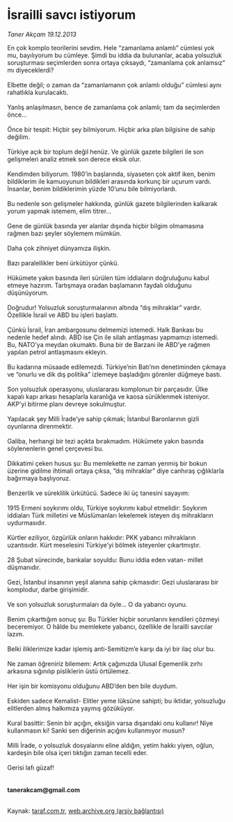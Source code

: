 # İsrailli savcı istiyorum

*Taner Akçam 19.12.2013*

<div class="yazi">En çok komplo teorilerini sevdim. Hele “zamanlama anlamlı” cümlesi yok mu, bayılıyorum bu cümleye. Şimdi bu iddia da bulunanlar, acaba yolsuzluk soruşturması seçimlerden sonra ortaya çıksaydı, “zamanlama çok anlamsız” mı diyeceklerdi?<br/><br/>Elbette değil; o zaman da “zamanlamanın çok anlamlı olduğu” cümlesi aynı rahatlıkla kurulacaktı.<br/><br/>Yanlış anlaşılmasın, bence de zamanlama çok anlamlı; tam da seçimlerden önce...<br/><br/>Önce bir tespit: Hiçbir şey bilmiyorum. Hiçbir arka plan bilgisine de sahip değilim.<br/><br/>Türkiye açık bir toplum değil henüz. Ve günlük gazete bilgileri ile son gelişmeleri analiz etmek son derece eksik olur.<br/><br/>Kendimden biliyorum. 1980’in başlarında, siyaseten çok aktif iken, benim bildiklerim ile kamuoyunun bildikleri arasında korkunç bir uçurum vardı. İnsanlar, benim bildiklerimin yüzde 10’unu bile bilmiyorlardı.<br/><br/>Bu nedenle son gelişmeler hakkında, günlük gazete bilgilerinden kalkarak yorum yapmak istemem, elim titrer...<br/><br/>Gene de günlük basında yer alanlar dışında hiçbir bilgim olmamasına rağmen bazı şeyler söylemem mümkün.<br/><br/>Daha çok zihniyet dünyamıza ilişkin.<br/><br/>Bazı paralellikler beni ürkütüyor çünkü.<br/><br/>Hükümete yakın basında ileri sürülen tüm iddiaların doğruluğunu kabul etmeye hazırım. Tartışmaya oradan başlamanın faydalı olduğunu düşünüyorum.<br/><br/>Doğrudur! Yolsuzluk soruşturmalarının altında “dış mihraklar” vardır. Özellikle İsrail ve ABD bu işleri başlattı.<br/><br/>Çünkü İsrail, İran ambargosunu delmemizi istemedi. Halk Bankası bu nedenle hedef alındı. ABD ise Çin ile silah antlaşması yapmamızı istemedi. Bu, NATO’ya meydan okumaktı. Buna bir de Barzani ile ABD’ye rağmen yapılan petrol antlaşmasını ekleyin.<br/><br/>Bu kadarına müsaade edilemezdi. Türkiye’nin Batı’nın denetiminden çıkmaya ve “onurlu ve dik dış politika” izlemeye başladığını görenler düğmeye bastı.<br/><br/>Son yolsuzluk operasyonu, uluslararası komplonun bir parçasıdır. Ülke kapalı kapı arkası hesaplarla karanlığa ve kaosa sürüklenmek isteniyor. AKP’yi bitirme planı devreye sokulmuştur.<br/><br/>Yapılacak şey Milli İrade’ye sahip çıkmak; İstanbul Baronlarının gizli oyunlarına direnmektir.<br/><br/>Galiba, herhangi bir tezi açıkta bırakmadım. Hükümete yakın basında söylenenlerin genel çerçevesi bu.<br/><br/>Dikkatimi çeken husus şu: Bu memlekette ne zaman yenmiş bir bokun üzerine gidilme ihtimali ortaya çıksa, “dış mihraklar” diye canhıraş çığlıklarla bağırmaya başlıyoruz.<br/><br/>Benzerlik ve süreklilik ürkütücü. Sadece iki üç tanesini sayayım:<br/><br/>1915 Ermeni soykırımı oldu, Türkiye soykırımı kabul etmelidir: Soykırım iddiaları Türk milletini ve Müslümanları lekelemek isteyen dış mihrakların uydurmasıdır.<br/><br/>Kürtler eziliyor, özgürlük onların hakkıdır: PKK yabancı mihrakların uzantısıdır. Kürt meselesini Türkiye’yi bölmek isteyenler çıkartmıştır.<br/><br/>28 Şubat sürecinde, bankalar soyuldu: Bunu iddia eden vatan- millet düşmanıdır.<br/><br/>Gezi, İstanbul insanının yeşil alanına sahip çıkmasıdır: Gezi uluslararası bir komplodur, darbe girişimidir.<br/><br/>Ve son yolsuzluk soruşturmaları da öyle... O da yabancı oyunu.<br/><br/>Benim çıkarttığım sonuç şu: Bu Türkler hiçbir sorunlarını kendileri çözmeyi beceremiyor. O hâlde bu memlekete yabancı, özellikle de İsrailli savcılar lazım.<br/><br/>Belki iliklerimize kadar işlemiş anti-Semitizm’e karşı da iyi bir ilaç olur bu.<br/><br/>Ne zaman öğreniriz bilemem: Artık çağımızda Ulusal Egemenlik zırhı arkasına sığınılıp pisliklerin üstü örtülemez.<br/><br/>Her işin bir komisyonu olduğunu ABD’den ben bile duydum.<br/><br/>Eskiden sadece Kemalist- Elitler yeme lüksüne sahipti; bu iktidar, yolsuzluğu elitlerden almış halkımıza yaymış gözüküyor.<br/><br/>Kural basittir: Senin bir açığın, eksiğin varsa dışarıdaki onu kullanır! Niye kullanmasın ki! Sanki sen diğerinin açığını kullanmıyor musun?<br/><br/>Milli İrade, o yolsuzluk dosyalarını eline aldığın, yetim hakkı yiyen, oğlun, kardeşin bile olsa içeri tıktığın zaman tecelli eder.<br/><br/>Gerisi lafı güzaf!<br/><br/><br/><b>tanerakcam@gmail.com<br/></b><br/>
</div>

Kaynak: [taraf.com.tr](http://www.taraf.com.tr:80/taner-akcam/makale-israilli-savci-istiyorum.htm), [web.archive.org (arşiv bağlantısı)](http://web.archive.org/web/20131220234334/http://www.taraf.com.tr:80/taner-akcam/makale-israilli-savci-istiyorum.htm)
